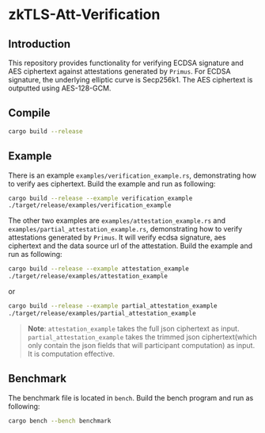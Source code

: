 # zkTLS-Att-Verification

## Introduction
This repository provides functionality for verifying ECDSA signature and AES ciphertext against attestations generated by `Primus`. For ECDSA signature, the underlying elliptic curve is Secp256k1. The AES ciphertext is outputted using AES-128-GCM.

## Compile

```bash
cargo build --release
```

## Example
There is an example `examples/verification_example.rs`, demonstrating how to verify aes ciphertext. Build the example and run as following:
```bash
cargo build --release --example verification_example
./target/release/examples/verification_example
```

The other two examples are `examples/attestation_example.rs` and `examples/partial_attestation_example.rs`, demonstrating how to verify attestations generated by `Primus`. It will verify ecdsa signature, aes ciphertext and the data source url of the attestation. Build the example and run as following:
```bash
cargo build --release --example attestation_example
./target/release/examples/attestation_example
```
or
```bash
cargo build --release --example partial_attestation_example
./target/release/examples/partial_attestation_example
```
> **Note**: `attestation_example` takes the full json ciphertext as input.
> `partial_attestation_example` takes the trimmed json ciphertext(which only contain the json fields that will participant computation) as input. It is computation effective.


## Benchmark
The benchmark file is located in `bench`. Build the bench program and run as following:
```bash
cargo bench --bench benchmark
```
